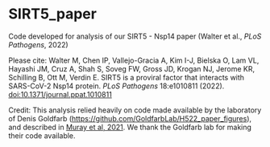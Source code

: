 # SIRT5_paper
Code developed for analysis of our SIRT5 - Nsp14 paper (Walter et al., *PLoS Pathogens*, 2022)

Please cite: 
Walter M, Chen IP, Vallejo-Gracia A, Kim I-J, Bielska O, Lam VL, Hayashi JM, Cruz A, Shah S, Soveg FW, Gross JD, Krogan NJ, Jerome KR, Schilling B, Ott M, Verdin E. SIRT5 is a proviral factor that interacts with SARS-CoV-2 Nsp14 protein. *PLoS Pathogens* 18:e1010811 (2022). [doi:10.1371/journal.ppat.1010811](https://journals.plos.org/plospathogens/article?id=10.1371/journal.ppat.1010811) 

Credit: This analysis relied heavily on code made available by the laboratory of Denis Goldfarb (https://github.com/GoldfarbLab/H522_paper_figures), and described in [Muray et al, 2021](https://www.sciencedirect.com/science/article/pii/S2211124721007622). We thank the Goldfarb lab for making their code available.
